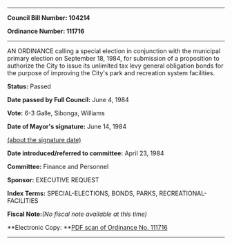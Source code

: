 

********

**Council Bill Number: 104214**
   
**Ordinance Number: 111716**
********

 AN ORDINANCE calling a special election in conjunction with the municipal primary election on September 18, 1984, for submission of a proposition to authorize the City to issue its unlimited tax levy general obligation bonds for the purpose of improving the City's park and recreation system facilities.

**Status:** Passed
   
**Date passed by Full Council:** June 4, 1984
   
**Vote:** 6-3 Galle, Sibonga, Williams
   
**Date of Mayor's signature:** June 14, 1984
   
[(about the signature date)](/~public/approvaldate.htm)
   
   
   
**Date introduced/referred to committee:** April 23, 1984
   
**Committee:** Finance and Personnel
   
**Sponsor:** EXECUTIVE REQUEST
   
   
**Index Terms:** SPECIAL-ELECTIONS, BONDS, PARKS, RECREATIONAL-FACILITIES

**Fiscal Note:**_(No fiscal note available at this time)_

**Electronic Copy: **[PDF scan of Ordinance No. 111716](/~archives/Ordinances/Ord_111716.pdf)

********

